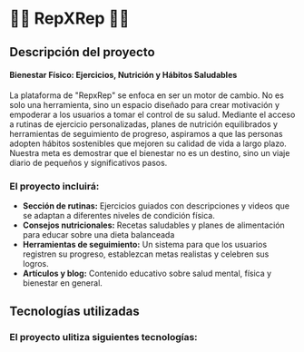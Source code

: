 # 🏋️‍♀️ RepXRep 🏋️‍♂️
## Descripción del proyecto
#### Bienestar Físico: Ejercicios, Nutrición y Hábitos Saludables
 La plataforma de "RepxRep" se enfoca en ser un motor de cambio. No es solo una herramienta, sino un espacio diseñado para crear motivación y empoderar a los usuarios a tomar el control de su salud. Mediante el acceso a rutinas de ejercicio personalizadas, planes de nutrición equilibrados y herramientas de seguimiento de progreso, aspiramos a que las personas adopten hábitos sostenibles que mejoren su calidad de vida a largo plazo. Nuestra meta es demostrar que el bienestar no es un destino, sino un viaje diario de pequeños y significativos pasos.
### El proyecto incluirá:
- **Sección de rutinas:** Ejercicios guiados con descripciones y videos que se adaptan a diferentes niveles de condición física.
- **Consejos nutricionales:** Recetas saludables y planes de alimentación para educar sobre una dieta balanceada
- **Herramientas de seguimiento:** Un sistema para que los usuarios registren su progreso, establezcan metas realistas y celebren sus logros.
- **Artículos y blog:** Contenido educativo sobre salud mental, física y bienestar en general.
## Tecnologías utilizadas
### El proyecto ulitiza siguientes tecnologías:
